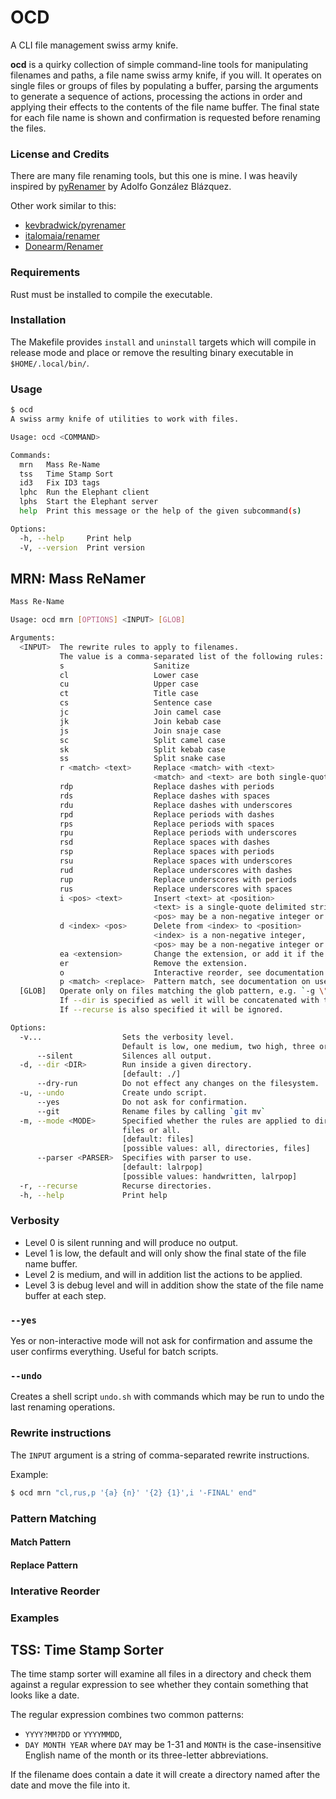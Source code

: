 # OCD
A CLI file management swiss army knife.

**ocd** is a quirky collection of simple command-line tools for manipulating
filenames and paths, a file name swiss army knife, if you will. It operates on
single files or groups of files by populating a buffer, parsing the arguments
to generate a sequence of actions, processing the actions in order and applying
their effects to the contents of the file name buffer. The final state for
each file name is shown and confirmation is requested before renaming the files.

### License and Credits
There are many file renaming tools, but this one is mine. I was heavily
inspired by [pyRenamer](https://github.com/SteveRyherd/pyRenamer) by Adolfo
González Blázquez.

Other work similar to this:
* [kevbradwick/pyrenamer](https://github.com/kevbradwick/pyrenamer)
* [italomaia/renamer](https://github.com/italomaia/renamer)
* [Donearm/Renamer](https://github.com/Donearm/Renamer)

### Requirements
Rust must be installed to compile the executable.

### Installation
The Makefile provides `install` and `uninstall` targets which will compile in
release mode and place or remove the resulting binary executable in
`$HOME/.local/bin/`.

### Usage
```bash
$ ocd
A swiss army knife of utilities to work with files.

Usage: ocd <COMMAND>

Commands:
  mrn   Mass Re-Name
  tss   Time Stamp Sort
  id3   Fix ID3 tags
  lphc  Run the Elephant client
  lphs  Start the Elephant server
  help  Print this message or the help of the given subcommand(s)

Options:
  -h, --help     Print help
  -V, --version  Print version
```

## MRN: Mass ReNamer
```bash
Mass Re-Name

Usage: ocd mrn [OPTIONS] <INPUT> [GLOB]

Arguments:
  <INPUT>  The rewrite rules to apply to filenames.
           The value is a comma-separated list of the following rules:
           s                    Sanitize
           cl                   Lower case
           cu                   Upper case
           ct                   Title case
           cs                   Sentence case
           jc                   Join camel case
           jk                   Join kebab case
           js                   Join snaje case
           sc                   Split camel case
           sk                   Split kebab case
           ss                   Split snake case
           r <match> <text>     Replace <match> with <text>
                                <match> and <text> are both single-quote delimited strings
           rdp                  Replace dashes with periods
           rds                  Replace dashes with spaces
           rdu                  Replace dashes with underscores
           rpd                  Replace periods with dashes
           rps                  Replace periods with spaces
           rpu                  Replace periods with underscores
           rsd                  Replace spaces with dashes
           rsp                  Replace spaces with periods
           rsu                  Replace spaces with underscores
           rud                  Replace underscores with dashes
           rup                  Replace underscores with periods
           rus                  Replace underscores with spaces
           i <pos> <text>       Insert <text> at <position>
                                <text> is a single-quote delimited string
                                <pos> may be a non-negative integer or the keyword 'end'
           d <index> <pos>      Delete from <index> to <position>
                                <index> is a non-negative integer,
                                <pos> may be a non-negative integer or the keyword 'end'
           ea <extension>       Change the extension, or add it if the file has none.
           er                   Remove the extension.
           o                    Interactive reorder, see documentation on use.
           p <match> <replace>  Pattern match, see documentation on use.
  [GLOB]   Operate only on files matching the glob pattern, e.g. `-g \"*.mp3\"`.
           If --dir is specified as well it will be concatenated with the glob pattern.
           If --recurse is also specified it will be ignored.

Options:
  -v...                  Sets the verbosity level.
                         Default is low, one medium, two high, three or more debug.
      --silent           Silences all output.
  -d, --dir <DIR>        Run inside a given directory.
                         [default: ./]
      --dry-run          Do not effect any changes on the filesystem.
  -u, --undo             Create undo script.
      --yes              Do not ask for confirmation.
      --git              Rename files by calling `git mv`
  -m, --mode <MODE>      Specified whether the rules are applied to directories,
                         files or all.
                         [default: files]
                         [possible values: all, directories, files]
      --parser <PARSER>  Specifies with parser to use.
                         [default: lalrpop]
                         [possible values: handwritten, lalrpop]
  -r, --recurse          Recurse directories.
  -h, --help             Print help
```

### Verbosity
* Level 0 is silent running and will produce no output.
* Level 1 is low, the default and will only show the final state of the file name buffer.
* Level 2 is medium, and will in addition list the actions to be applied.
* Level 3 is debug level and will in addition show the state of the file name buffer at each step.

### `--yes`
Yes or non-interactive mode will not ask for confirmation and assume the user
confirms everything. Useful for batch scripts.

### `--undo`
Creates a shell script `undo.sh` with commands which may be run to undo the last
renaming operations.

### Rewrite instructions
The `INPUT` argument is a string of comma-separated rewrite instructions.

Example:
```bash
$ ocd mrn "cl,rus,p '{a} {n}' '{2} {1}',i '-FINAL' end"
```

### Pattern Matching

#### Match Pattern

#### Replace Pattern

### Interative Reorder

### Examples

## TSS: Time Stamp Sorter
The time stamp sorter will examine all files in a directory and check them
against a regular expression to see whether they contain something that looks
like a date.

The regular expression combines two common patterns:
- `YYYY?MM?DD` or `YYYYMMDD`,
- `DAY MONTH YEAR` where `DAY` may be 1-31 and `MONTH` is the case-insensitive
  English name of the month or its three-letter abbreviations.

If the filename does contain a date it will create a directory named after the
date and move the file into it.
